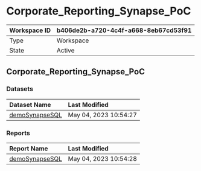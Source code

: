 



# Corporate_Reporting_Synapse_PoC

|Workspace ID|b406de2b-a720-4c4f-a668-8eb67cd53f91|
| :--- | :--- |
|Type|Workspace|
|State|Active|

## Corporate_Reporting_Synapse_PoC

### Datasets

|Dataset Name|Last Modified|
| :--- | :--- |
|[demoSynapseSQL](../Datasets/demoSynapseSQL.md)|May 04, 2023 10:54:27|

### Reports

|Report Name|Last Modified|
| :--- | :--- |
|[demoSynapseSQL](../Reports/demoSynapseSQL.md)|May 04, 2023 10:54:28|
